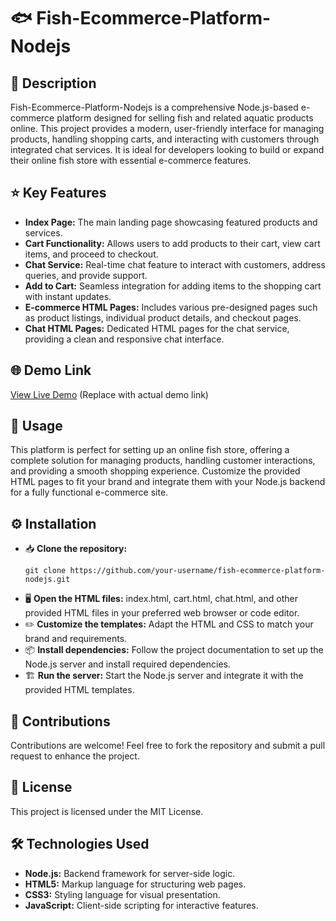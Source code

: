 <h1>🐟 Fish-Ecommerce-Platform-Nodejs</h1>

<h2>📝 Description</h2>
<p>Fish-Ecommerce-Platform-Nodejs is a comprehensive Node.js-based e-commerce platform designed for selling fish and related aquatic products online. This project provides a modern, user-friendly interface for managing products, handling shopping carts, and interacting with customers through integrated chat services. It is ideal for developers looking to build or expand their online fish store with essential e-commerce features.</p>

<h2>⭐ Key Features</h2>
<ul>
  <li><strong>Index Page:</strong> The main landing page showcasing featured products and services.</li>
  <li><strong>Cart Functionality:</strong> Allows users to add products to their cart, view cart items, and proceed to checkout.</li>
  <li><strong>Chat Service:</strong> Real-time chat feature to interact with customers, address queries, and provide support.</li>
  <li><strong>Add to Cart:</strong> Seamless integration for adding items to the shopping cart with instant updates.</li>
  <li><strong>E-commerce HTML Pages:</strong> Includes various pre-designed pages such as product listings, individual product details, and checkout pages.</li>
  <li><strong>Chat HTML Pages:</strong> Dedicated HTML pages for the chat service, providing a clean and responsive chat interface.</li>
</ul>

<h2>🌐 Demo Link</h2>
<p><a href="#" target="_blank">View Live Demo</a> (Replace with actual demo link)</p>

<h2>💼 Usage</h2>
<p>This platform is perfect for setting up an online fish store, offering a complete solution for managing products, handling customer interactions, and providing a smooth shopping experience. Customize the provided HTML pages to fit your brand and integrate them with your Node.js backend for a fully functional e-commerce site.</p>

<h2>⚙️ Installation</h2>
<ul>
  <li>📥 <strong>Clone the repository:</strong>
    <pre><code>git clone https://github.com/your-username/fish-ecommerce-platform-nodejs.git</code></pre>
  </li>
  <li>🖥️ <strong>Open the HTML files:</strong> index.html, cart.html, chat.html, and other provided HTML files in your preferred web browser or code editor.</li>
  <li>✏️ <strong>Customize the templates:</strong> Adapt the HTML and CSS to match your brand and requirements.</li>
  <li>📦 <strong>Install dependencies:</strong> Follow the project documentation to set up the Node.js server and install required dependencies.</li>
  <li>🏗️ <strong>Run the server:</strong> Start the Node.js server and integrate it with the provided HTML templates.</li>
</ul>

<h2>🤝 Contributions</h2>
<p>Contributions are welcome! Feel free to fork the repository and submit a pull request to enhance the project.</p>

<h2>📜 License</h2>
<p>This project is licensed under the MIT License.</p>

<h2>🛠️ Technologies Used</h2>
<ul>
  <li><strong>Node.js:</strong> Backend framework for server-side logic.</li>
  <li><strong>HTML5:</strong> Markup language for structuring web pages.</li>
  <li><strong>CSS3:</strong> Styling language for visual presentation.</li>
  <li><strong>JavaScript:</strong> Client-side scripting for interactive features.</li>
</ul>
